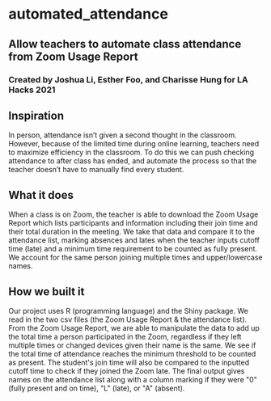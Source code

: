 # automated_attendance
## Allow teachers to automate class attendance from Zoom Usage Report
### Created by Joshua Li, Esther Foo, and Charisse Hung for LA Hacks 2021

## Inspiration
In person, attendance isn’t given a second thought in the classroom. However, because of the limited time during online learning, teachers need to maximize efficiency in the classroom. To do this we can push checking attendance to after class has ended, and automate the process so that the teacher doesn’t have to manually find every student.

## What it does
When a class is on Zoom, the teacher is able to download the Zoom Usage Report which lists participants and information including their join time and their total duration in the meeting. We take that data and compare it to the attendance list, marking absences and lates when the teacher inputs cutoff time (late) and a minimum time requirement to be counted as fully present. We account for the same person joining multiple times and upper/lowercase names. 

## How we built it
Our project uses R (programming language) and the Shiny package. We read in the two csv files (the Zoom Usage Report & the attendance list). From the Zoom Usage Report, we are able to manipulate the data to add up the total time a person participated in the Zoom, regardless if they left multiple times or changed devices given their name is the same. We see if the total time of attendance reaches the minimum threshold to be counted as present. The student's join time will also be compared to the inputted cutoff time to check if they joined the Zoom late. The final output gives names on the attendance list along with a column marking if they were "0" (fully present and on time), "L" (late), or "A" (absent).

